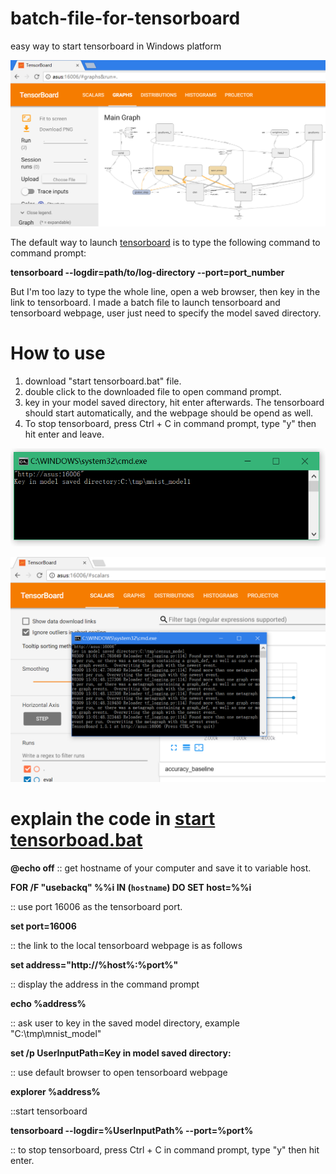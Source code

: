 # batch-file-for-tensorboard
easy way to start tensorboard in Windows platform

![tensorboard example](https://github.com/cy12345678/batch-file-for-tensorboard/blob/master/tensorboard%20page.PNG)

The default way to launch [tensorboard](https://www.tensorflow.org/programmers_guide/summaries_and_tensorboard) is to type the following command to command prompt:

__tensorboard --logdir=path/to/log-directory --port=port_number__

But I'm too lazy to type the whole line, open a web browser, then key in the link to tensorboard. I made a batch file to launch tensorboard and tensorboard webpage, user just need to specify the model saved directory.

# How to use
1. download "start tensorboard.bat" file.
2. double click to the downloaded file to open command prompt.
3. key in your model saved directory, hit enter afterwards. The tensorboard should start automatically, and the webpage should be opend as well.
4. To stop tensorboard, press Ctrl + C in command prompt, type "y" then hit enter and leave.
<p align="center"> 
<img src="https://github.com/cy12345678/batch-file-for-tensorboard/blob/master/example%201.PNG">
</p>

<p align="center"> 
<img src="https://github.com/cy12345678/batch-file-for-tensorboard/blob/master/example2.PNG">
</p>

# explain the code in [start tensorboad.bat](https://github.com/cy12345678/batch-file-for-tensorboard/blob/master/start%20tensorboard.bat)
**@echo off**
:: get hostname of your computer and save it to variable host.

**FOR /F "usebackq" %%i IN (`hostname`) DO SET host=%%i**

:: use port 16006 as the tensorboard port.

**set port=16006**

:: the link to the local tensorboard webpage is as follows

**set address="http://%host%:%port%"**

:: display the address in the command prompt

**echo %address%**

:: ask user to key in the saved model directory, example "C:\tmp\mnist_model"

**set /p UserInputPath=Key in model saved directory:**

:: use default browser to open tensorboard webpage

**explorer %address%**

::start tensorboard

**tensorboard --logdir=%UserInputPath% --port=%port%**

:: to stop tensorboard, press Ctrl + C in command prompt, type "y" then hit enter.
